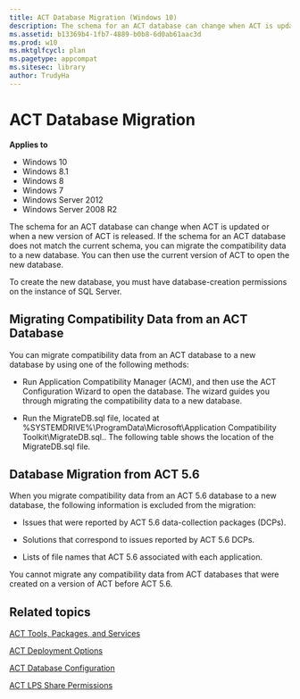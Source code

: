 ```yaml
---
title: ACT Database Migration (Windows 10)
description: The schema for an ACT database can change when ACT is updated or when a new version of ACT is released.
ms.assetid: b13369b4-1fb7-4889-b0b8-6d0ab61aac3d
ms.prod: w10
ms.mktglfcycl: plan
ms.pagetype: appcompat
ms.sitesec: library
author: TrudyHa
---
```


# ACT Database Migration


**Applies to**

-   Windows 10
-   Windows 8.1
-   Windows 8
-   Windows 7
-   Windows Server 2012
-   Windows Server 2008 R2

The schema for an ACT database can change when ACT is updated or when a new version of ACT is released. If the schema for an ACT database does not match the current schema, you can migrate the compatibility data to a new database. You can then use the current version of ACT to open the new database.

To create the new database, you must have database-creation permissions on the instance of SQL Server.

## Migrating Compatibility Data from an ACT Database


You can migrate compatibility data from an ACT database to a new database by using one of the following methods:

-   Run Application Compatibility Manager (ACM), and then use the ACT Configuration Wizard to open the database. The wizard guides you through migrating the compatibility data to a new database.

-   Run the MigrateDB.sql file, located at %SYSTEMDRIVE%\\ProgramData\\Microsoft\\Application Compatibility Toolkit\\MigrateDB.sql.. The following table shows the location of the MigrateDB.sql file.

## Database Migration from ACT 5.6


When you migrate compatibility data from an ACT 5.6 database to a new database, the following information is excluded from the migration:

-   Issues that were reported by ACT 5.6 data-collection packages (DCPs).

-   Solutions that correspond to issues reported by ACT 5.6 DCPs.

-   Lists of file names that ACT 5.6 associated with each application.

You cannot migrate any compatibility data from ACT databases that were created on a version of ACT before ACT 5.6.

## Related topics


[ACT Tools, Packages, and Services](act-tools-packages-and-services.md)

[ACT Deployment Options](act-deployment-options.md)

[ACT Database Configuration](act-database-configuration.md)

[ACT LPS Share Permissions](act-lps-share-permissions.md)

 

 





